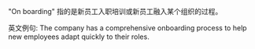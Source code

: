 "On boarding" 指的是新员工入职培训或新员工融入某个组织的过程。

英文例句: The company has a comprehensive onboarding process to help new employees adapt quickly to their roles.